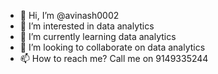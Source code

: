 - 👋 Hi, I’m @avinash0002
- 👀 I’m interested in data analytics
- 🌱 I’m currently learning data analytics
- 💞️ I’m looking to collaborate on data analytics
- 📫 How to reach me? Call me on 9149335244

<!---
avinash0002/avinash0002 is a ✨ special ✨ repository because its `README.md` (this file) appears on your GitHub profile.
You can click the Preview link to take a look at your changes.
--->

